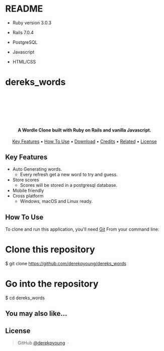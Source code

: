 # README





* Ruby version 3.0.3

* Rails 7.0.4

* PostgreSQL

* Javascript

* HTML/CSS




# dereks_words

<h1 align="center">
  <br>


  <br>
</h1>

<h4 align="center">A Wordle Clone built with Ruby on Rails and vanilla Javascript.</h4>

<p align="center">
 
  
 
</p>

<p align="center">
  <a href="#key-features">Key Features</a> •
  <a href="#how-to-use">How To Use</a> •
  <a href="#download">Download</a> •
  <a href="#credits">Credits</a> •
  <a href="#related">Related</a> •
  <a href="#license">License</a>
</p>



## Key Features

* Auto Generating words. 
  - Every refresh get a new word to try and guess. 
* Store scores
  - Scores will be stored in a postgresql database. 
* Mobile friendly
* Cross platform
  - Windows, macOS and Linux ready.

## How To Use

To clone and run this application, you'll need [Git](https://github.com/derekpyoung/dereks_words) From your command line:


# Clone this repository
$ git clone https://github.com/derekpyoung/dereks_words

# Go into the repository
$ cd dereks_words









## You may also like...



## License


> GitHub [@derekpyoung](https://github.com/derekpyoung) &nbsp;&middot;&nbsp;

